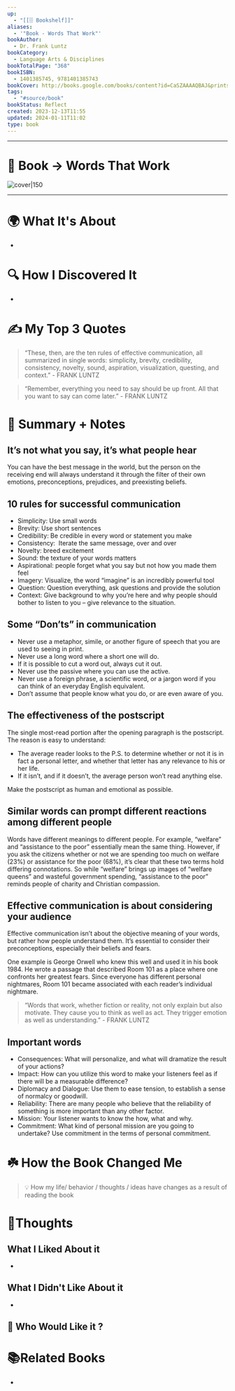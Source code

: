 ```yaml
---
up:
  - "[[🗄️ Bookshelf]]"
aliases:
  - '"Book - Words That Work"'
bookAuthor:
  - Dr. Frank Luntz
bookCategory:
  - Language Arts & Disciplines
bookTotalPage: "368"
bookISBN:
  - 1401385745, 9781401385743
bookCover: http://books.google.com/books/content?id=CaSZAAAAQBAJ&printsec=frontcover&img=1&zoom=1&source=gbs_api
tags:
  - "#source/book"
bookStatus: Reflect
created: 2023-12-13T11:55
updated: 2024-01-11T11:02
type: book
---
```


---
# 📔 Book -> Words That Work
![cover|150](http://books.google.com/books/content?id=CaSZAAAAQBAJ&printsec=frontcover&img=1&zoom=1&source=gbs_api)
___

# 🌍 What It's About
-  
# 🔍 How I Discovered It
-  
# ✍️ My Top 3 Quotes
> “These, then, are the ten rules of effective communication, all summarized in single words: simplicity, brevity, credibility, consistency, novelty, sound, aspiration, visualization, questing, and context.” - FRANK LUNTZ

> “Remember, everything you need to say should be up front. All that you want to say can come later.” - FRANK LUNTZ

# 📒 Summary + Notes

## It’s not what you say, it’s what people hear

You can have the best message in the world, but the person on the receiving end will always understand it through the filter of their own emotions, preconceptions, prejudices, and preexisting beliefs.

## 10 rules for successful communication

- Simplicity: Use small words
- Brevity: Use short sentences
- Credibility: Be credible in every word or statement you make
- Consistency:  Iterate the same message, over and over
- Novelty: breed excitement
- Sound: the texture of your words matters
- Aspirational: people forget what you say but not how you made them feel
- Imagery: Visualize, the word “imagine” is an incredibly powerful tool
- Question: Question everything, ask questions and provide the solution
- Context: Give background to why you’re here and why people should bother to listen to you – give relevance to the situation.


## Some “Don’ts” in communication

- Never use a metaphor, simile, or another figure of speech that you are used to seeing in print.
- Never use a long word where a short one will do.
- If it is possible to cut a word out, always cut it out.
- Never use the passive where you can use the active.
- Never use a foreign phrase, a scientific word, or a jargon word if you can think of an everyday English equivalent.
- Don’t assume that people know what you do, or are even aware of you.


## The effectiveness of the postscript

The single most-read portion after the opening paragraph is the postscript. The reason is easy to understand: 
 - The average reader looks to the P.S. to determine whether or not it is in fact a personal letter, and whether that letter has any relevance to his or her life. 
 - If it isn’t, and if it doesn’t, the average person won’t read anything else. 

Make the postscript as human and emotional as possible.

## Similar words can prompt different reactions among different people 

Words have different meanings to different people. For example, “welfare” and “assistance to the poor” essentially mean the same thing. However, if you ask the citizens whether or not we are spending too much on welfare (23%) or assistance for the poor (68%), it’s clear that these two terms hold differing connotations. 
So while “welfare” brings up images of “welfare queens” and wasteful government spending, “assistance to the poor” reminds people of charity and Christian compassion.

## Effective communication is about considering your audience

Effective communication isn’t about the objective meaning of your words, but rather how people understand them. It’s essential to consider their preconceptions, especially their beliefs and fears. 

One example is George Orwell who knew this well and used it in his book 1984. He wrote a passage that described Room 101 as a place where one confronts her greatest fears. Since everyone has different personal nightmares, Room 101 became associated with each reader’s individual nightmare.

> “Words that work, whether fiction or reality, not only explain but also motivate. They cause you to think as well as act. They trigger emotion as well as understanding.” - FRANK LUNTZ


## Important words

- Consequences: What will personalize, and what will dramatize the result of your actions?
- Impact: How can you utilize this word to make your listeners feel as if there will be a measurable difference?
- Diplomacy and Dialogue: Use them to ease tension, to establish a sense of normalcy or goodwill.
- Reliability: There are many people who believe that the reliability of something is more important than any other factor.
- Mission: Your listener wants to know the how, what and why. 
- Commitment: What kind of personal mission are you going to undertake? Use commitment in the terms of personal commitment.


# ☘️ How the Book Changed Me
> 💡 How my life/ behavior / thoughts / ideas have changes as a result of reading the book

# 🧠Thoughts
## What I Liked About it
- 
## What I Didn't Like About it
-
## 🥰 Who Would Like it ?
 
# 📚Related Books
-
